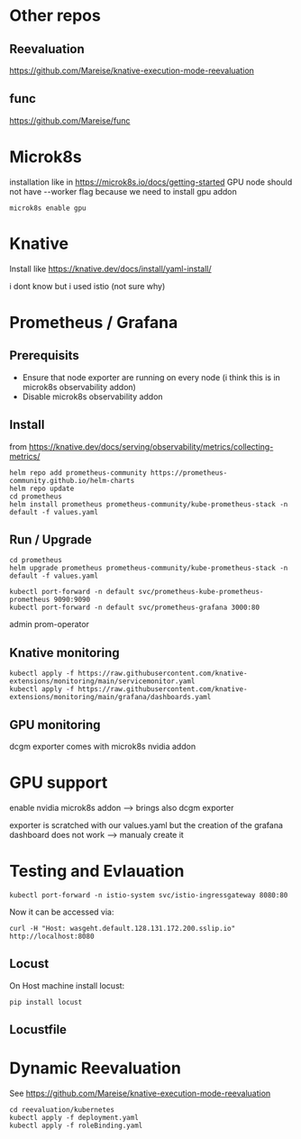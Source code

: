 # Other repos
## Reevaluation
https://github.com/Mareise/knative-execution-mode-reevaluation

## func
https://github.com/Mareise/func

# Microk8s
installation like in https://microk8s.io/docs/getting-started
GPU node should not have --worker flag because we need to install gpu addon
```
microk8s enable gpu
```

# Knative
Install like https://knative.dev/docs/install/yaml-install/

i dont know but i used istio (not sure why)

# Prometheus / Grafana
## Prerequisits
* Ensure that node exporter are running on every node (i think this is in microk8s observability addon)
* Disable microk8s observability addon

## Install
from https://knative.dev/docs/serving/observability/metrics/collecting-metrics/
```
helm repo add prometheus-community https://prometheus-community.github.io/helm-charts
helm repo update
cd prometheus
helm install prometheus prometheus-community/kube-prometheus-stack -n default -f values.yaml
```

## Run / Upgrade
```
cd prometheus
helm upgrade prometheus prometheus-community/kube-prometheus-stack -n default -f values.yaml

kubectl port-forward -n default svc/prometheus-kube-prometheus-prometheus 9090:9090
kubectl port-forward -n default svc/prometheus-grafana 3000:80
```

admin
prom-operator

## Knative monitoring
```
kubectl apply -f https://raw.githubusercontent.com/knative-extensions/monitoring/main/servicemonitor.yaml
kubectl apply -f https://raw.githubusercontent.com/knative-extensions/monitoring/main/grafana/dashboards.yaml
```

## GPU monitoring
dcgm exporter comes with microk8s nvidia addon

# GPU support
enable nvidia microk8s addon --> brings also dcgm exporter

exporter is scratched with our values.yaml but the creation of the grafana dashboard does not work
--> manualy create it


# Testing and Evlauation
```
kubectl port-forward -n istio-system svc/istio-ingressgateway 8080:80
```
Now it can be accessed via:
```
curl -H "Host: wasgeht.default.128.131.172.200.sslip.io" http://localhost:8080
```

## Locust
On Host machine install locust:
```
pip install locust
```
## Locustfile

# Dynamic Reevaluation
See https://github.com/Mareise/knative-execution-mode-reevaluation
```
cd reevaluation/kubernetes
kubectl apply -f deployment.yaml
kubectl apply -f roleBinding.yaml
```
